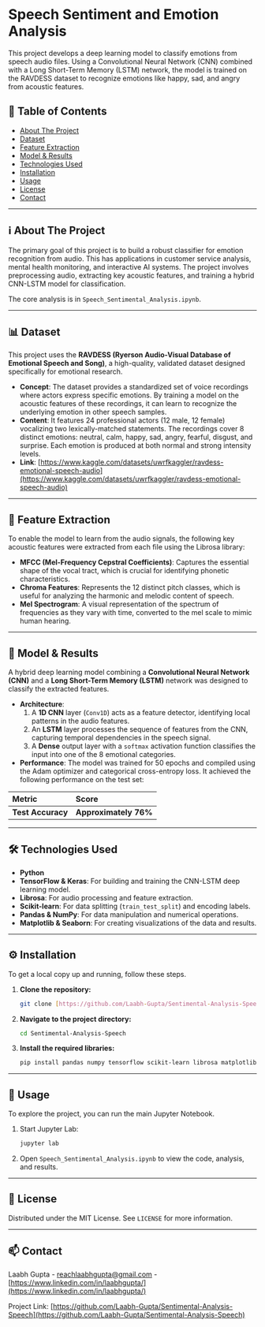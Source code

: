 # Speech Sentiment and Emotion Analysis

This project develops a deep learning model to classify emotions from speech audio files. Using a Convolutional Neural Network (CNN) combined with a Long Short-Term Memory (LSTM) network, the model is trained on the RAVDESS dataset to recognize emotions like happy, sad, and angry from acoustic features.

## 📖 Table of Contents
* [About The Project](#about-the-project)
* [Dataset](#dataset)
* [Feature Extraction](#feature-extraction)
* [Model & Results](#model--results)
* [Technologies Used](#technologies-used)
* [Installation](#installation)
* [Usage](#usage)
* [License](#license)
* [Contact](#contact)

---

## ℹ️ About The Project

The primary goal of this project is to build a robust classifier for emotion recognition from audio. This has applications in customer service analysis, mental health monitoring, and interactive AI systems. The project involves preprocessing audio, extracting key acoustic features, and training a hybrid CNN-LSTM model for classification.

The core analysis is in `Speech_Sentimental_Analysis.ipynb`.

---

## 📊 Dataset

This project uses the **RAVDESS (Ryerson Audio-Visual Database of Emotional Speech and Song)**, a high-quality, validated dataset designed specifically for emotional research.

* **Concept**: The dataset provides a standardized set of voice recordings where actors express specific emotions. By training a model on the acoustic features of these recordings, it can learn to recognize the underlying emotion in other speech samples.
* **Content**: It features 24 professional actors (12 male, 12 female) vocalizing two lexically-matched statements. The recordings cover 8 distinct emotions: neutral, calm, happy, sad, angry, fearful, disgust, and surprise. Each emotion is produced at both normal and strong intensity levels.
* **Link**: [https://www.kaggle.com/datasets/uwrfkaggler/ravdess-emotional-speech-audio](https://www.kaggle.com/datasets/uwrfkaggler/ravdess-emotional-speech-audio)

---

## 🎵 Feature Extraction

To enable the model to learn from the audio signals, the following key acoustic features were extracted from each file using the Librosa library:

* **MFCC (Mel-Frequency Cepstral Coefficients)**: Captures the essential shape of the vocal tract, which is crucial for identifying phonetic characteristics.
* **Chroma Features**: Represents the 12 distinct pitch classes, which is useful for analyzing the harmonic and melodic content of speech.
* **Mel Spectrogram**: A visual representation of the spectrum of frequencies as they vary with time, converted to the mel scale to mimic human hearing.

---

## 🤖 Model & Results

A hybrid deep learning model combining a **Convolutional Neural Network (CNN)** and a **Long Short-Term Memory (LSTM)** network was designed to classify the extracted features.

* **Architecture**:
    1.  A **1D CNN** layer (`Conv1D`) acts as a feature detector, identifying local patterns in the audio features.
    2.  An **LSTM** layer processes the sequence of features from the CNN, capturing temporal dependencies in the speech signal.
    3.  A **Dense** output layer with a `softmax` activation function classifies the input into one of the 8 emotional categories.
* **Performance**: The model was trained for 50 epochs and compiled using the Adam optimizer and categorical cross-entropy loss. It achieved the following performance on the test set:

| Metric         | Score                |
| :------------- | :------------------- |
| **Test Accuracy** | **Approximately 76%**|

---

## 🛠️ Technologies Used

* **Python**
* **TensorFlow & Keras**: For building and training the CNN-LSTM deep learning model.
* **Librosa**: For audio processing and feature extraction.
* **Scikit-learn**: For data splitting (`train_test_split`) and encoding labels.
* **Pandas & NumPy**: For data manipulation and numerical operations.
* **Matplotlib & Seaborn**: For creating visualizations of the data and results.

---

## ⚙️ Installation

To get a local copy up and running, follow these steps.

1.  **Clone the repository:**
    ```sh
    git clone [https://github.com/Laabh-Gupta/Sentimental-Analysis-Speech.git](https://github.com/Laabh-Gupta/Sentimental-Analysis-Speech.git)
    ```
2.  **Navigate to the project directory:**
    ```sh
    cd Sentimental-Analysis-Speech
    ```
3.  **Install the required libraries:**
    ```sh
    pip install pandas numpy tensorflow scikit-learn librosa matplotlib seaborn jupyterlab
    ```

---

## 🚀 Usage

To explore the project, you can run the main Jupyter Notebook.

1.  Start Jupyter Lab:
    ```sh
    jupyter lab
    ```
2.  Open `Speech_Sentimental_Analysis.ipynb` to view the code, analysis, and results.

---

## 📄 License

Distributed under the MIT License. See `LICENSE` for more information.

---

## 📫 Contact

Laabh Gupta - reachlaabhgupta@gmail.com - [https://www.linkedin.com/in/laabhgupta/](https://www.linkedin.com/in/laabhgupta/)

Project Link: [https://github.com/Laabh-Gupta/Sentimental-Analysis-Speech](https://github.com/Laabh-Gupta/Sentimental-Analysis-Speech)